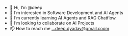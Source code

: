 - 👋 Hi, I’m @deep
- 👀 I’m interested in Software Development and AI Agents
- 🌱 I’m currently learning AI Agents and RAG Chatflow.
- 💞️ I’m looking to collaborate on AI Projects
- 📫 How to reach me ...deep.dyadav@gmail.coom

<!---
deep1522/deep1522 is a ✨ special ✨ repository because its `README.md` (this file) appears on your GitHub profile.
You can click the Preview link to take a look at your changes.
--->
